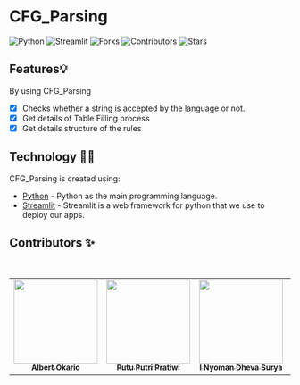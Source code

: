 # CFG_Parsing

![Python](https://img.shields.io/badge/Python-FFD43B?style=for-the-badge&logo=python&logoColor=blue)
![Streamlit](https://img.shields.io/badge/Streamlit-430098?style=for-the-badge&logo=Streamlit&logoColor=blue)
![Forks](https://img.shields.io/github/forks/Albert1915/CFG_Parsing?style=for-the-badge)
![Contributors](https://img.shields.io/github/contributors/Albert1915/CFG_Parsing?style=for-the-badge)
![Stars](https://img.shields.io/github/stars/Albert1915/CFG_Parsing?style=for-the-badge)


## Features💡
By using CFG_Parsing
- [x] Checks whether a string is accepted by the language or not.
- [x] Get details of Table Filling process
- [x] Get details structure of the rules

## Technology 👨‍💻
CFG_Parsing is created using:
- [Python](https://www.python.org/) - 
Python as the main programming language.
- [Streamlit](https://streamlit.io/) - Streamlit is a web framework for python that we use to deploy our apps.


## Contributors ✨
<br>
<table align="center">
  <tr>
    <td align="center"><a href="https://github.com/Albert1915"><img src="https://avatars.githubusercontent.com/u/76970766?s=400&u=adf4015762046d3e3ab4178b48366719243df2fc&v=4" width="150px;" alt=""/><br><sub><b>Albert Okario</b></sub></td> 
    <td align="center"><a href="https://github.com/putrip3"><img src="https://avatars.githubusercontent.com/u/103046943?v=4" width="150px;" alt=""/><br><sub><b>Putu Putri Pratiwi</b></sub></td>
    <td align="center"><a href="https://github.com/kamisama27"><img src="https://avatars.githubusercontent.com/u/64056781?v=4" width="150px;" alt=""/><br><sub><b>I Nyoman Dheva Surya</b></sub></td>
    <td align="center"><a href="https://github.com/hanaachristine"><img src="https://avatars.githubusercontent.com/u/102980333?v=4" width="150px;" alt=""/><br><sub><b>Hana Christine</b></sub></td>
  </tr>
</table>


